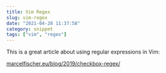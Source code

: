 ```yaml
---
title: Vim Regex
slug: vim-regex
date: "2021-04-28 11:37:58"
category: snippet
tags: ["vim", "regex"]
---
```


This is a great article about using regular expressions in Vim:

[marcelfischer.eu/blog/2019/checkbox-regex/](https://marcelfischer.eu/blog/2019/checkbox-regex/)
